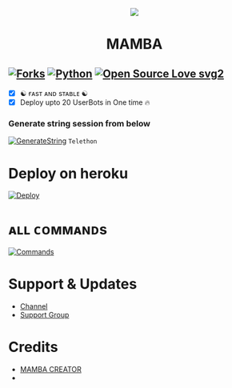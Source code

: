 <p align="center"><a href="https://t.me/MAMBA_NETWORK">
    <img src="https://te.legra.ph/file/a8a793a8716bdcc923fd3.jpg"></a></p>
<p align="center">
<h1 align="center">
  <b>MAMBA</b>
</h1>

[![Forks](https://img.shields.io/github/forks/SUKHPAL443/MAMBAXSPAM?style=flat-square&color=orange)](https://github.com/SUKHPAL443/MAMBAXSPAM/fork)
[![Python](https://img.shields.io/badge/Python-v3.9.7-blue)](https://www.python.org/)
[![Open Source Love svg2](https://badges.frapsoft.com/os/v2/open-source.svg?v=103)](https://github.com/SUKHPAL443/MAMBAXSPAM)   
----
 
- [x] ☯︎ ғᴀsᴛ ᴀɴᴅ sᴛᴀʙʟᴇ ☯︎
- [x] Deploy upto 20 UserBots in One time 🔥

### Generate string session from below

[![GenerateString](https://img.shields.io/badge/MAMBAXSPAM-String-yellowgreen)](https://replit.com/@SUKHPAL443/MAMBAXSPAM#main.py) ``Telethon``

# Deploy on heroku

[![Deploy](https://www.herokucdn.com/deploy/button.svg)](https://heroku.com/deploy?template=https://github.com/SUKHPAL443/MAMBAXSPAM)


# ᴀʟʟ ᴄᴏᴍᴍᴀɴᴅs
[![Commands](https://img.shields.io/badge/MAMBAXSPAM-CMDS-blue)](https://telegra.ph/%F0%9D%97%A5%F0%9D%97%9C%F0%9D%97%AD%F0%9D%97%A2%F0%9D%97%98%F0%9D%97%9F-%F0%9D%97%AB-%F0%9D%97%A6%F0%9D%97%A3%F0%9D%97%94%F0%9D%97%A0-10-15)

# Support & Updates
* [Channel](https://t.me/MAMBA_NETWORK)
* [Support Group](https://t.me/MAMBA_X_SUPPORT)

# Credits
* [MAMBA CREATOR](https://github.com/SUKHPAL443)
* 
